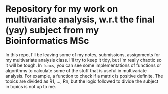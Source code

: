 # Repository for my work on multivariate analysis, w.r.t the final (yay) subject from my Bioinformatics MSc

In this repo, I'll be leaving some of my notes, submissions, assignments for my multivariate analysis class. I'll try to keep it tidy, but I'm really chaotic so it will be tough. In `funcs`, you can see some implementations of functions or algorithms to calculate some of the stuff that is useful in multivariate analysis. For example, a function to check if a matrix is positive definite. The topics are divided as R1, ..., Rn, but the logic followed to divide the subject in topics is not up to me. 
